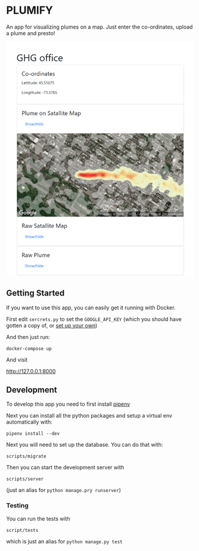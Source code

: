 # PLUMIFY

An app for visualizing plumes on a map. Just enter the co-ordinates, upload a plume and presto!

![](docs/images/show.png)

## Getting Started

If you want to use this app, you can easily get it running with Docker.

First edit `sercrets.py` to set the `GOOGLE_API_KEY` (which you should have gotten a copy of, or [set up your own](https://developers.google.com/maps/documentation/maps-static/intro))


And then just run:

```
docker-compose up
```

And visit

http://127.0.0.1:8000

## Development

To develop this app you need to first install [pipenv](https://pipenv.kennethreitz.org/en/latest/)

Next you can install all the python packages and setup a virtual env automatically with:

```
pipenv install --dev
```

Next you will need to set up the database. You can do that with:

```
scripts/migrate
```

Then you can start the development server with

```
scripts/server
```

(just an alias for `python manage.pry runserver`)


### Testing

You can run the tests with

```
script/tests
```

which is just an alias for `python manage.py test`